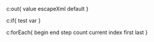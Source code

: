 
c:out{
    value
    escapeXml
    default
}

c:if{
    test
    var
}

c:forEach{
    begin
    end
    step
    count
    current
    index
    first
    last
}